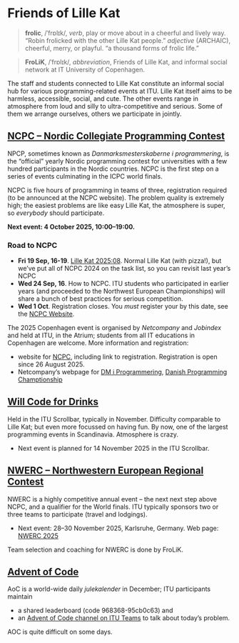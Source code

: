 # Friends of Lille Kat

> **frolic**, /ˈfrɒlɪk/, _verb_, play or move about in a cheerful and lively way. “Robin frolicked with the other Lille Kat people.” _adjective_ (ARCHAIC), cheerful, merry, or playful. “a thousand forms of frolic life.”

> **FroLiK**,  /ˈfrɒlɪk/, _abbreviation_, Friends of Lille Kat, and informal social network at IT University of Copenhagen.

The staff and students connected to Lille Kat constitute an informal social hub for various programming-related events at ITU. 
Lille Kat itself aims to be harmless, accessible, social, and cute.
The other events range in atmosphere from loud and silly to ultra-competitive and serious.
Some of them we arrange ourselves, others we participate in jointly.

## [NCPC – Nordic Collegiate Programming Contest](https://nordic.icpc.io)


NPCP, sometimes known as _Danmarksmesterskaberne i programmering_, is the “official” yearly Nordic programming contest for universities with a few hundred participants in the Nordic countries.
NCPC is the first step on a series of events culminating in the ICPC world finals.

NCPC is five hours of programming in teams of three, registration required (to be announced at the NCPC website). The problem quality is extremely high; the easiest problems are like easy Lille Kat, the atmosphere is super, so _everybody_ should participate.

**Next event: 4 October 2025, 10:00–19:00.**

### Road to NCPC


* **Fri 19 Sep, 16-19**.  [Lille Kat 2025:08](https://open.kattis.com/contests/mke9to). Normal Lille Kat (with pizza!), but we’ve put all of NCPC 2024 on the task list, so you can revisit last year’s NCPC
* **Wed 24 Sep, 16**. How to NCPC. ITU students who participated in earlier years (and proceeded to the Northwest European Championships) will share a bunch of best practices for serious competition.
* **Wed 1 Oct**. Registration closes. You _must_ register your by this date, see the [NCPC Website](https://nordic.icpc.io/ncpc2025/).

The 2025 Copenhagen event is organised by _Netcompany_ and _Jobindex_ and held at ITU, in the Atrium; students from all IT educations in Copenhagen are welcome. More information and registration:
* website for [NCPC](https://nordic.icpc.io/ncpc2025/), including link to registration. Registration is open since 26 August 2025.
* Netcompany’s webpage for [DM i Programmering](https://netcompany.com/dm-i-programmering-2025/), [Danish Programming Champtionship](https://netcompany.com/dm-i-programmering-2025/](https://netcompany.com/danish-programming-championship-2025/))


## [Will Code for Drinks](https://thorehusfeldt.github.io/wcfd/)

Held in the ITU Scrollbar, typically in November. Difficulty comparable to Lille Kat; but even more focussed on having fun. By now, one of the largest programming events in Scandinavia.
Atmosphere is crazy. 

* Next event is planned for 14 November 2025 in the ITU Scrollbar.

## [NWERC –  Northwestern European Regional Contest](https://nwerc.eu)

NWERC is a highly competitive annual event – the next next step above NCPC, and a qualifier for the World finals.
ITU typically sponsors two or three teams to participate (travel and lodgings).

* Next event: 28–30 November 2025, Karlsruhe, Germany. Web page: [NWERC 2025](https://2025.nwerc.eu)

Team selection and coaching for NWERC is done by FroLiK.

## [Advent of Code](https://adventofcode.com)

AoC is a world-wide daily _julekalender_ in December; ITU participants maintain 
* a shared leaderboard (code 968368-95cb0c63) and 
* an [Advent of Code channel on ITU Teams](https://teams.microsoft.com/l/channel/19%3a35ac58a2e8344a80b326c01f3fab6ded%40thread.tacv2/Advent%2520of%2520Code?groupId=f8d37a29-5c53-44fd-b2c9-bed005d1aee9&tenantId=bea229b6-7a08-4086-b44c-71f57f716bdb) to talk about today’s problem. 

AOC is quite difficult on some days.

